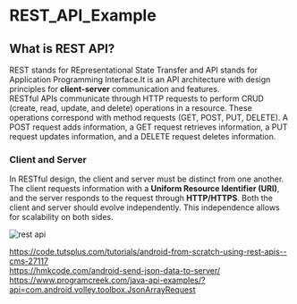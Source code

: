 # REST_API_Example

## What is REST API?
REST stands for REpresentational State Transfer and API stands for Application Programming Interface.It is an API architecture with design principles for **client-server** communication and features.  
RESTful APIs communicate through HTTP requests to perform CRUD (create, read, update, and delete) operations in a resource. These operations correspond with method requests (GET, POST, PUT, DELETE). A POST request adds information, a GET request retrieves information, a PUT request updates information, and a DELETE request deletes information.

### Client and Server
In RESTful design, the client and server must be distinct from one another. The client requests information with a **Uniform Resource Identifier (URI)**, and the server responds to the request through **HTTP/HTTPS**. Both the client and server should evolve independently. This independence allows for scalability on both sides.  

![rest api](https://user-images.githubusercontent.com/32573663/144695423-2640e390-2809-442d-b92d-22ac5f26efb6.png)  





https://code.tutsplus.com/tutorials/android-from-scratch-using-rest-apis--cms-27117  
https://hmkcode.com/android-send-json-data-to-server/
https://www.programcreek.com/java-api-examples/?api=com.android.volley.toolbox.JsonArrayRequest



